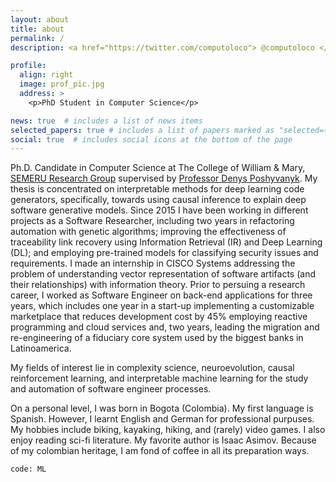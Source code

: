```yaml
---
layout: about
title: about
permalink: /
description: <a href="https://twitter.com/computoloco"> @computoloco </a>

profile:
  align: right
  image: prof_pic.jpg
  address: >
    <p>PhD Student in Computer Science</p>

news: true  # includes a list of news items
selected_papers: true # includes a list of papers marked as "selected={true}"
social: true  # includes social icons at the bottom of the page
---
```


Ph.D. Candidate in Computer Science at The College of William & Mary, [SEMERU Research Group](https://www.cs.wm.edu/semeru/people.html) supervised by [Professor Denys Poshyvanyk](https://www.cs.wm.edu/~denys/). My thesis is concentrated on interpretable methods for deep learning code generators, specifically, towards using causal inference to explain deep software generative models. Since 2015 I have been working in different projects as a Software Researcher, including two years in refactoring automation with genetic algorithms; improving the effectiveness of traceability link recovery using Information Retrieval (IR) and Deep Learning (DL); and employing pre-trained models for classifying security issues and requirements. I made an internship in CISCO Systems addressing the problem of understanding vector representation of software artifacts (and their relationships) with information theory. Prior to persuing a research career, I worked as Software Engineer on back-end applications for three years, which includes one year in a start-up implementing a customizable marketplace that reduces development cost by 45% employing reactive programming and cloud services and, two years, leading the migration and re-engineering of a fiduciary core system used by the biggest banks in Latinoamerica. 

My fields of interest lie in complexity science, neuroevolution, causal reinforcement learning, and interpretable machine learning for the study and automation of software engineer processes. 

On a personal level, I was born in Bogota (Colombia). My first language is Spanish. However, I learnt English and German for professional purpuses. My hobbies include biking, kayaking, hiking, and (rarely) video games. I also enjoy reading sci-fi literature. My favorite author is Isaac Asimov. Because of my colombian heritage, I am fond of coffee in all its preparation ways.  

`code: ML`
